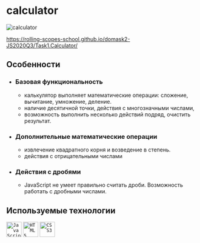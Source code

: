 # calculator

![calculator](https://user-images.githubusercontent.com/25439780/94253687-1810d400-ff3f-11ea-967e-1b5b8ee961d5.jpg)

https://rolling-scopes-school.github.io/domask2-JS2020Q3/Task1.Calculator/

## Особенности

- ### Базовая функциональность
  - калькулятор выполняет математические операции: сложение, вычитание, умножение, деление.
  - наличие десятичной точки, действия с многозначными числами,
  - возможность выполнить несколько действий подряд, очистить результат.
- ### Дополнительные математические операции
  - извлечение квадратного корня и возведение в степень.
  - действия с отрицательными числами
- ### Действия с дробями
  - JavaScript не умеет правильно считать дроби. Возможность работать с дробными числами.

## Используемые технологии

<p>
<code><img alt="JavaScript" height="40px" src="https://cdn.svgporn.com/logos/javascript.svg" /></code>
<code><img alt="HTML5" height="40px" src="https://cdn.svgporn.com/logos/html-5.svg" /></code>
<code><img alt="CSS3" height="40px" src="https://cdn.svgporn.com/logos/css-3.svg" /></code>
</p>

